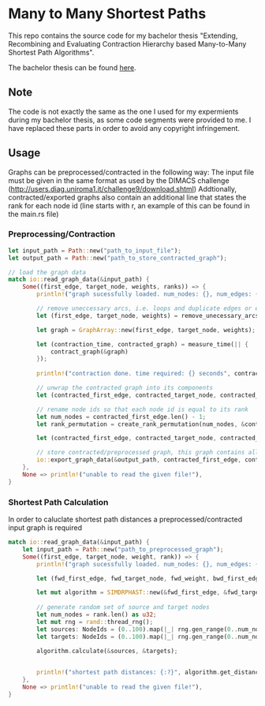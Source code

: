 # Many to Many Shortest Paths
This repo contains the source code for my bachelor thesis "Extending, Recombining and Evaluating Contraction Hierarchy based Many-to-Many Shortest Path Algorithms".

The bachelor thesis can be found [here](https://i11www.iti.kit.edu/_media/teaching/theses/ba_wieland22.pdf).

## Note
The code is not exactly the same as the one I used for my expermients during my bachelor thesis, as some code segments were provided to me.
I have replaced these parts in order to avoid any copyright infringement.

## Usage
Graphs can be preprocessed/contracted in the following way:
The input file must be given in the same format as used by the DIMACS challenge (http://users.diag.uniroma1.it/challenge9/download.shtml)
Addtionally, contracted/exported graphs also contain an additional line that states the rank for each node id (line starts with r, an example of this can be found in the main.rs file) 

### Preprocessing/Contraction
```rust
let input_path = Path::new("path_to_input_file");
let output_path = Path::new("path_to_store_contracted_graph");

// load the graph data
match io::read_graph_data(&input_path) {
    Some((first_edge, target_node, weights, ranks)) => {
        println!("graph sucessfully loaded. num_nodes: {}, num_edges: {}", ranks.len(), target_node.len());

        // remove uneccessary arcs, i.e. loops and duplicate edges or edges between same nodes with different weights
        let (first_edge, target_node, weights) = remove_unecessary_arcs(&first_edge, &target_node, &weights);

        let graph = GraphArray::new(first_edge, target_node, weights);

        let (contraction_time, contracted_graph) = measure_time(|| {
            contract_graph(&graph)
        });
            
        println!("contraction done. time required: {} seconds", contraction_time.as_secs());

        // unwrap the contracted graph into its components
        let (contracted_first_edge, contracted_target_node, contracted_weight, contracted_rank) = contracted_graph;

        // rename node ids so that each node id is equal to its rank
        let num_nodes = contracted_first_edge.len() - 1;
        let rank_permutation = create_rank_permutation(num_nodes, &contracted_rank);

        let (contracted_first_edge, contracted_target_node, contracted_weight, contracted_rank) = apply_permutation(&rank_permutation, &contracted_first_edge, &contracted_target_node, &contracted_weight, &contracted_rank);

        // store contracted/preprocessed graph, this graph contains all the required shortcut arcs to efficently calculate all shortest paths
        io::export_graph_data(&output_path, contracted_first_edge, contracted_target_node, contracted_weight, contracted_rank);
    },
    None => println!("unable to read the given file!"),
}   
```

### Shortest Path Calculation
In order to caluclate shortest path distances a preprocessed/contracted input graph is required
```rust
match io::read_graph_data(&input_path) {
    let input_path = Path::new("path_to_preprocessed_graph");
    Some((first_edge, target_node, weight, rank)) => {
        println!("graph sucessfully loaded. num_nodes: {}, num_edges: {}", first_edge.len() - 1, target_node.len());

        let (fwd_first_edge, fwd_target_node, fwd_weight, bwd_first_edge, bwd_source_node, bwd_weight) = create_restricted_graph(&first_edge, target_node, &weight, &rank);

        let mut algorithm = SIMDRPHAST::new(&fwd_first_edge, &fwd_target_node, &fwd_weight, &bwd_first_edge, &bwd_source_node, &bwd_weight, &rank);
        
        // generate random set of source and target nodes
        let num_nodes = rank.len() as u32;
        let mut rng = rand::thread_rng();
        let sources: NodeIds = (0..100).map(|_| rng.gen_range(0..num_nodes)).collect();
        let targets: NodeIds = (0..100).map(|_| rng.gen_range(0..num_nodes)).collect();

        algorithm.calculate(&sources, &targets);
        

        println!("shortest path distances: {:?}", algorithm.get_distance_table().data);
    },
    None => println!("unable to read the given file!"),
}   
```

